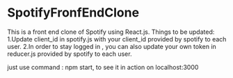 # SpotifyFronfEndClone


This is a front end clone of Spotify using React.js.
Things to be updated:
1.Update client_id in spotify.js with your client_id provided by spotify to each user.
2.In order to stay logged in , you can also update your own token in reducer.js provided by spotify to each user.

just use command : npm start, to see it in action on localhost:3000

